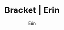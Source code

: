 ---
layout: post
author: Erin
permalink: /bracket/erin/
title: Bracket | Erin
teams: ['Gonzaga', 'Memphis', 'UConn', 'Vermont', 'Rutgers', 'Texas Tech', 'Michigan St.', 'Duke', 'Baylor', 'North Carolina', 'St. Mary`s', 'UCLA', 'Virginia Tech', 'Purdue', 'Murray St.', 'Kentucky', 'Gonzaga', 'UConn', 'Texas Tech', 'Duke', 'Baylor', 'St. Mary`s', 'Virinia Tech', 'Kentucky', 'Gonzaga', 'Texas Tech', 'Baylor', 'Kentucky', 'Gonzaga', 'Baylor', 'Gonzaga', 'Gonzaga', 'Arizona', 'Arizona', 'Auburn', 'Arizona', 'Tennessee', 'Kansas', 'Auburn', 'Arizona', 'Illinois', 'Tennessee', 'Villanova', 'Kansas', 'Providence', 'Wisconsin', 'Auburn', 'Arizona', 'Seton Hall', 'UAB', 'Illinois', 'Michigan', 'Tennessee', 'Ohio St.', 'Villanova', 'Kansas', 'Creighton', 'Iowa', 'Providence', 'LSU', 'Wisconsin', 'USC', 'Auburn']
correct: ['correct', 'correct', 'wrong', 'wrong', 'wrong', 'correct', 'correct', 'correct', 'correct', 'correct', 'correct', 'correct', 'wrong', 'correct', 'correct', 'wrong', 'correct', 'wrong', 'correct', 'correct', 'wrong', 'wrong', 'wrong', 'wrong', '', '', 'wrong', 'wrong', '', 'wrong', '', '', '', '', 'wrong', '', 'wrong', '', 'wrong', '', 'wrong', 'wrong', 'correct', 'correct', 'correct', 'wrong', 'wrong', 'correct', 'wrong', 'wrong', 'correct', 'correct', 'correct', 'correct', 'correct', 'correct', 'correct', 'wrong', 'correct', 'wrong', 'correct', 'wrong', 'correct']
points: [1, 1, 0, 0, 0, 1, 1, 1, 1, 1, 1, 1, 0, 1, 1, 0, 2, 0, 2, 2, 0, 0, 0, 0, 0, 0, 0, 0, 0, 0, 0, 0, 0, 0, 0, 0, 0, 0, 0, 0, 0, 0, 2, 2, 2, 0, 0, 1, 0, 0, 1, 1, 1, 1, 1, 1, 1, 0, 1, 0, 1, 0, 1]
logo: e-av.png
---